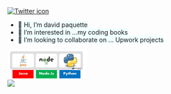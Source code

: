 <div style="background-image: url('rmbackground.jpeg'); width: 800px;
        height: 400px;">
  <div>
    <a href="https://twitter.com/ctdavidpaquette" target="_blank">
      <img src="https://i.imgur.com/olxqMnL.png" alt="Twitter icon">
    </a>
  </div>
  <div>
    <ul>
      <li><span style="background-color: azure">👋 Hi, I’m david paquette</span></li>
      <li><span style="background-color: azure">👀 I’m interested in ...my coding books</span></li>
      <li><span style="background-color: azure">💞️ I’m looking to collaborate on ... Upwork projects</span></li>
    </ul>
  </div>
  <div style="display: inline-block;">
    <div style="width: 50%; display: inline-block;">
      <img width="60%" height="auto" src="javarmimage.jpeg">
    </div>
    <div style="width: 50%; display: inline-block;">
      <img width="60%" height="auto"
        src="https://github-readme-stats.vercel.app/api/top-langs?username=davep80&hide=css,shell&theme=algolia&show_icons=true">
    </div>
  </div>
</div>
